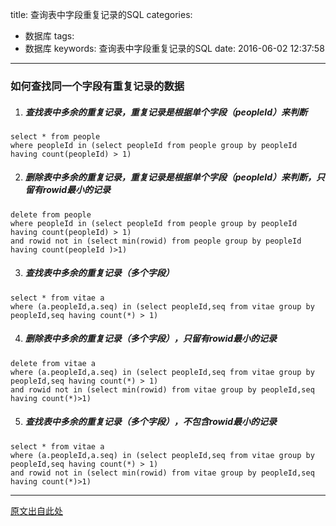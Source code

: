 title: 查询表中字段重复记录的SQL
categories:
  - 数据库
tags:
  - 数据库
keywords: 查询表中字段重复记录的SQL
date: 2016-06-02 12:37:58
---


### 如何查找同一个字段有重复记录的数据

1. ##### 查找表中多余的重复记录，重复记录是根据单个字段（peopleId）来判断

```
select * from people  
where peopleId in (select peopleId from people group by peopleId having count(peopleId) > 1)

```



2. ##### 删除表中多余的重复记录，重复记录是根据单个字段（peopleId）来判断，只留有rowid最小的记录   


```
delete from people   
where peopleId in (select peopleId from people group by peopleId having count(peopleId) > 1)  
and rowid not in (select min(rowid) from people group by peopleId having count(peopleId )>1)

```
<!--more-->

3. ##### 查找表中多余的重复记录（多个字段）

```
select * from vitae a  
where (a.peopleId,a.seq) in (select peopleId,seq from vitae group by peopleId,seq having count(*) > 1)  

```
4. ##### 删除表中多余的重复记录（多个字段），只留有rowid最小的记录 

```
delete from vitae a  
where (a.peopleId,a.seq) in (select peopleId,seq from vitae group by peopleId,seq having count(*) > 1)  
and rowid not in (select min(rowid) from vitae group by peopleId,seq having count(*)>1) 

```
5. ##### 查找表中多余的重复记录（多个字段），不包含rowid最小的记录

```
select * from vitae a  
where (a.peopleId,a.seq) in (select peopleId,seq from vitae group by peopleId,seq having count(*) > 1)  
and rowid not in (select min(rowid) from vitae group by peopleId,seq having count(*)>1)  

```
---

[原文出自此处](http://sucre.blog.51cto.com/1084905/380143)
